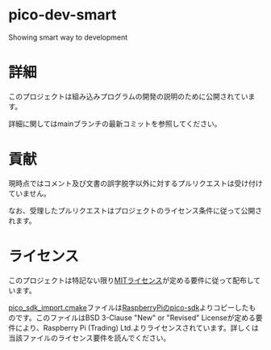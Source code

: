 # pico-dev-smart
Showing smart way to development

# 詳細
このプロジェクトは組み込みプログラムの開発の説明のために公開されています。

詳細に関してはmainブランチの最新コミットを参照してください。

# 貢献
現時点ではコメント及び文書の誤字脱字以外に対するプルリクエストは受け付けていません。

なお、受理したプルリクエストはプロジェクトのライセンス条件に従って公開されます。

# ライセンス

このプロジェクトは特記ない限り[MITライセンス](LICENSE)が定める要件に従って配布しています。

[pico_sdk_import.cmake](pico_sdk_import.cmake)ファイルは[RaspberryPiのpico-sdk](https://github.com/raspberrypi/pico-sdk)よりコピーしたものです。このファイルはBSD 3-Clause "New" or "Revised" Licenseが定める要件により、Raspberry Pi (Trading) Ltd.よりライセンスされています。詳しくは当該ファイルのライセンス要件を読んでください。